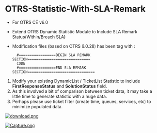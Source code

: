 # OTRS-Statistic-With-SLA-Remark  
- For OTRS CE v6.0  
- Extend OTRS Dynamic Statistic Module to Include SLA Remark Status(Within/Breach SLA)  
- Modification files (based on OTRS 6.0.28) has been tag with :  
  

		#=================BEGIN SLA REMARK SECTION=============================
		CODE
		#=================END SLA REMARK SECTION===============================


1. Modify your existing DynamicList / TicketList Statistic to include **FirstResponseStatus** and **SolutionStatus** field.  
2. As this involved a bit of comparison between ticket data, it may take a little time to generate statistic with a huge data.  
3. Perhaps please use ticket filter (create time, queues, services, etc) to minimize populated data.  
  
[![download.png](https://i.postimg.cc/tJ23pvJN/download.png)](https://postimg.cc/2LLbxw41)  
  
[![Capture.png](https://i.postimg.cc/br8y1XqR/Capture.png)](https://postimg.cc/FdWXQBdf)  
